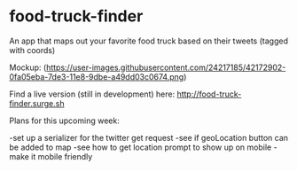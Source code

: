 # food-truck-finder
An app that maps out your favorite food truck based on their tweets (tagged with coords)

Mockup: (https://user-images.githubusercontent.com/24217185/42172902-0fa05eba-7de3-11e8-9dbe-a49dd03c0674.png)

Find a live version (still in development) here: http://food-truck-finder.surge.sh


Plans for this upcoming week:

-set up  a serializer for the twitter get request
-see if geoLocation button can be added to map
-see how to get location prompt to show up on mobile
-make it mobile friendly
